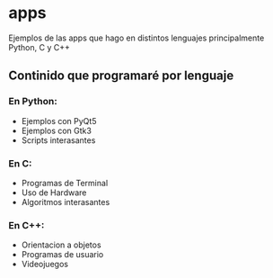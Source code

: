 # apps
Ejemplos de las apps que hago en distintos lenguajes principalmente Python, C y C++
## Continido que programaré por lenguaje
### En Python:
* Ejemplos con PyQt5
* Ejemplos con Gtk3
* Scripts interasantes
### En C:
* Programas de Terminal
* Uso de Hardware
* Algoritmos interasantes
### En C++:
* Orientacion a objetos
* Programas de usuario
* Videojuegos

